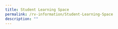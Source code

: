 ```yaml
---
title: Student Learning Space
permalink: /rv-information/Student-Learning-Space
description: ""
---
```

